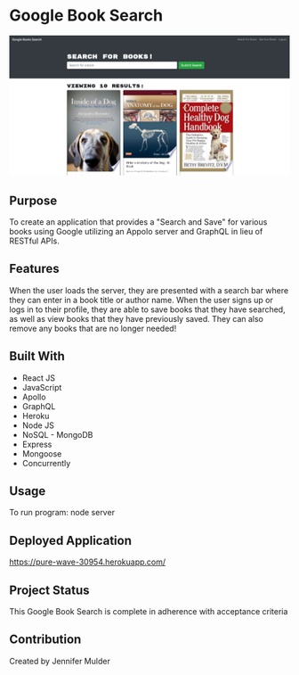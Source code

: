 # Google Book Search

![](client/src/assets/images/look-book.jpg)

## Purpose
To create an application that provides a "Search and Save" for various books using Google utilizing an Appolo server and GraphQL in lieu of RESTful APIs.

## Features
When the user loads the server, they are presented with a search bar where they can enter in a book title or author name. When the user signs up or logs in to their profile, they are able to save books that they have searched, as well as view books that they have previously saved. They can also remove any books that are no longer needed!

## Built With
* React JS
* JavaScript
* Apollo
* GraphQL
* Heroku
* Node JS 
* NoSQL - MongoDB
* Express
* Mongoose
* Concurrently

## Usage
To run program: node server

## Deployed Application
https://pure-wave-30954.herokuapp.com/

## Project Status
This Google Book Search is complete in adherence with acceptance criteria

## Contribution
Created by Jennifer Mulder
